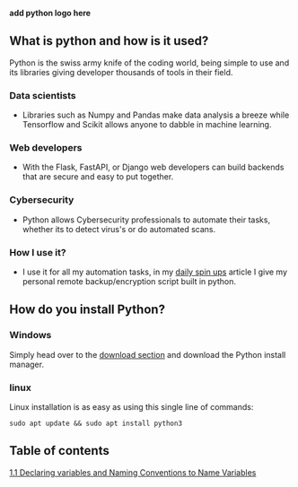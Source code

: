 **add python logo here**

## What is python and how is it used?

Python is the swiss army knife of the coding world, being simple to use and its libraries giving developer thousands of tools in their field. 

### Data scientists 

- Libraries such as Numpy and Pandas make data analysis a breeze while Tensorflow and Scikit allows anyone to dabble in machine learning.


### Web developers

- With the Flask, FastAPI, or Django web developers can build backends that are secure and easy to put together.


### Cybersecurity 

- Python allows Cybersecurity professionals to automate their tasks, whether its to detect virus's or do automated scans.


### How I use it?

- I use it for all my automation tasks, in my [daily spin ups](https://graham-space.pages.dev/p/my-daily-spin-ups-as-a-self-hoster/) article I give my personal remote backup/encryption script built in python.


## How do you install Python?

### Windows 

Simply head over to the [download section](https://www.python.org/downloads/) and download the Python install manager. 

### linux

Linux installation is as easy as using this single line of commands:

```
sudo apt update && sudo apt install python3
```


## Table of contents 

[1.1 Declaring variables and Naming Conventions to Name Variables]()